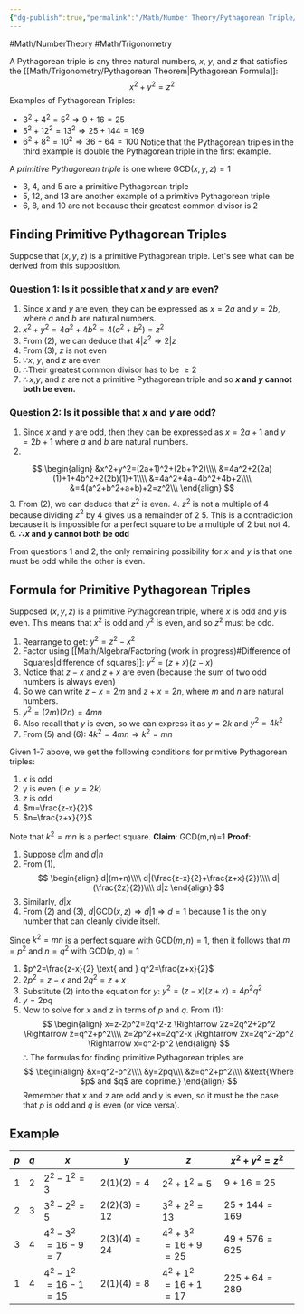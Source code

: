 ```yaml
---
{"dg-publish":true,"permalink":"/Math/Number Theory/Pythagorean Triple/","created":"2024-10-26T17:55:21.594-04:00","updated":"2024-11-10T21:02:36.667-05:00"}
---
```



#Math/NumberTheory 
#Math/Trigonometry 

A Pythagorean triple is any three natural numbers, $x$, $y$, and $z$ that satisfies the [[Math/Trigonometry/Pythagorean Theorem\|Pythagorean Formula]]:
$$
x^2+y^2=z^2
$$
Examples of Pythagorean Triples:
- $3^2+4^2=5^2\Rightarrow 9+16=25$
- $5^2+12^2=13^2\Rightarrow 25+144=169$
- $6^2+8^2=10^2\Rightarrow 36+64=100$
Notice that the Pythagorean triples in the third example is double the Pythagorean triple in the first example.

A *primitive Pythagorean triple* is one where $\text{GCD}(x,y,z)=1$
- 3, 4, and 5 are a primitive Pythagorean triple
- 5, 12, and 13 are another example of a primitive Pythagorean triple
- 6, 8, and 10 are not because their greatest common divisor is 2

## Finding Primitive Pythagorean Triples

Suppose that $(x,y,z)$ is a primitive Pythagorean triple. Let's see what can be derived from this supposition. 

### Question 1: Is it possible that $x$ and $y$ are even?

1. Since $x$ and $y$ are even, they can be expressed as $x=2a$ and $y=2b$, where $a$ and $b$ are natural numbers.
2. $x^2+y^2=4a^2+4b^2=4(a^2+b^2)=z^2$
3. From (2), we can deduce that $4|z^2 \Rightarrow 2|z$
4. From (3), $z$ is not even
5. $\because x$, $y$, and $z$ are even
6. $\therefore$Their greatest common divisor has to be $\geq2$
7. $\therefore x$,$y$, and $z$ are not a primitive Pythagorean triple and so **$x$ and $y$ cannot both be even.**

### Question 2: Is it possible that $x$ and $y$ are odd?

1. Since $x$ and $y$ are odd, then they can be expressed as $x=2a+1$ and $y=2b+1$ where $a$ and $b$ are natural numbers.
2. 
$$
\begin{align}
&x^2+y^2=(2a+1)^2+(2b+1^2)\\\\
&=4a^2+2(2a)(1)+1+4b^2+2(2b)(1)+1\\\\
&=4a^2+4a+4b^2+4b+2\\\\
&=4(a^2+b^2+a+b)+2=z^2\\\
\end{align}
$$
3. From (2), we can deduce that $z^2$ is even. 
4. $z^2$ is not a multiple of 4 because dividing $z^2$ by 4 gives us a remainder of 2
5. This is a contradiction because it is impossible for a perfect square to be a multiple of 2 but not 4.
6. **$\therefore x$ and $y$ cannot both be odd**

From questions 1 and 2, the only remaining possibility for $x$ and $y$ is that one must be odd while the other is even.

## Formula for Primitive Pythagorean Triples

Supposed $(x,y,z)$ is a primitive Pythagorean triple, where $x$ is odd and $y$ is even. This means that $x^2$ is odd and $y^2$ is even, and so $z^2$ must be odd.

1. Rearrange to get: $y^2=z^2-x^2$
2. Factor using [[Math/Algebra/Factoring (work in progress)#Difference of Squares\|difference of squares]]: $y^2=(z+x)(z-x)$
3. Notice that $z-x$ and $z+x$ are even (because the sum of two odd numbers is always even)
4. So we can write $z-x=2m$ and $z+x=2n$, where $m$ and $n$ are natural numbers.
5. $y^2=(2m)(2n)=4mn$
6. Also recall that $y$ is even, so we can express it as $y=2k$ and $y^2=4k^2$
7. From (5) and (6): $4k^2=4mn\Rightarrow k^2=mn$

Given 1-7 above, we get the following conditions for primitive Pythagorean triples:
1. $x$ is odd
2. y is even (i.e. $y=2k$)
3. $z$ is odd
4. $m=\frac{z-x}{2}$
5. $n=\frac{z+x}{2}$

Note that $k^2=mn$ is a perfect square.
**Claim**: GCD(m,n)=1
**Proof**:
1. Suppose $d|m$ and $d|n$
2. From (1), 
$$
\begin{align}
d|(m+n)\\\\
d|(\frac{z-x}{2}+\frac{z+x}{2})\\\\
d|(\frac{2z}{2})\\\\
d|z
\end{align}
$$
3. Similarly, $d|x$
4. From (2) and (3), $d|\text{GCD}(x,z)\Rightarrow d|1 \Rightarrow d=1$ because 1 is the only number that can cleanly divide itself.

Since $k^2=mn$ is a perfect square with GCD$(m,n)=1$, 
then it follows that $m=p^2$ and $n=q^2$ with GCD$(p,q)=1$

1. $p^2=\frac{z-x}{2} \text{ and } q^2=\frac{z+x}{2}$
2. $2p^2=z-x \text{ and } 2q^2=z+x$
3. Substitute (2) into the equation for $y$: $y^2=(z-x)(z+x)=4p^2q^2$
4. $y=2pq$
5. Now to solve for $x$ and $z$ in terms of $p$ and $q$. From (1):
$$
\begin{align}
x=z-2p^2=2q^2-z \Rightarrow 2z=2q^2+2p^2 \Rightarrow z=q^2+p^2\\\\
z=2p^2+x=2q^2-x \Rightarrow 2x=2q^2-2p^2 \Rightarrow x=q^2-p^2
\end{align}
$$
$\therefore$ The formulas for finding primitive Pythagorean triples are
$$
\begin{align}
&x=q^2-p^2\\\\
&y=2pq\\\\
&z=q^2+p^2\\\\
&\text{Where $p$ and $q$ are coprime.}
\end{align}
$$
Remember that $x$ and z are odd and y is even, so it must be the case that $p$ is odd and $q$ is even (or vice versa).
## Example 

| $p$ | $q$ | $x$                           | $y$          | $z$                           | $x^2+y^2=z^2$ |
| --- | --- | ----------------------------- | ------------ | ----------------------------- | ------------- |
| 1   | 2   | $2^2-1^2=3$                   | $2(1)(2)=4$  | $2^2+1^2=5$                   | $9+16=25$     |
| 2   | 3   | $3^2-2^2=5$                   | $2(2)(3)=12$ | $3^2+2^2=13$                  | $25+144=169$  |
| 3   | 4   | $4^2-3^2$<br>$=16-9$<br>$=7$  | $2(3)(4)=24$ | $4^2+3^2$<br>$=16+9$<br>$=25$ | $49+576=625$  |
| 1   | 4   | $4^2-1^2$<br>$=16-1$<br>$=15$ | $2(1)(4)=8$  | $4^2+1^2$<br>$=16+1$<br>$=17$ | $225+64=289$  |
